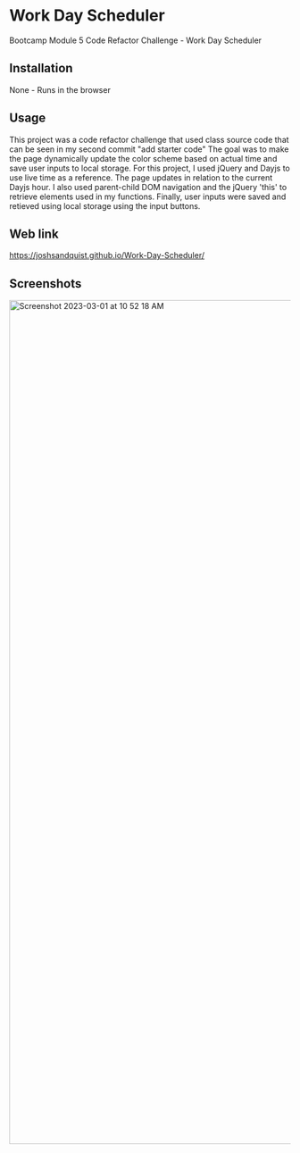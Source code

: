# Work Day Scheduler
Bootcamp Module 5 Code Refactor Challenge - Work Day Scheduler


## Installation

None - Runs in the browser

## Usage

This project was a code refactor challenge that used class source code that can be seen in my second commit "add starter code"
The goal was to make the page dynamically update the color scheme based on actual time and save user inputs to local storage.
For this project, I used jQuery and Dayjs to use live time as a reference. The page updates in relation to the current Dayjs hour.
I also used parent-child DOM navigation and the jQuery 'this' to retrieve elements used in my functions. 
Finally, user inputs were saved and retieved using local storage using the input buttons.

## Web link

https://joshsandquist.github.io/Work-Day-Scheduler/

## Screenshots

<img width="1512" alt="Screenshot 2023-03-01 at 10 52 18 AM" src="https://user-images.githubusercontent.com/104536533/222221765-88d5a7fa-6c04-4d33-9539-0ca31b8ea2f5.png">
